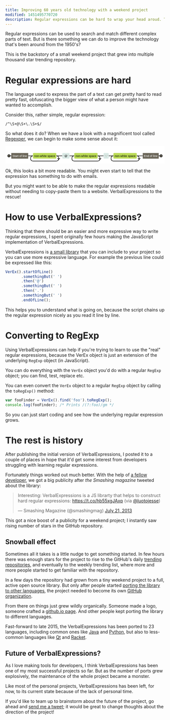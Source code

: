 ```yaml
---
title: Improving 60 years old technology with a weekend project
modified: 1451495770720
description: Regular expressions can be hard to wrap your head aroud. This blog post introduces a tool that can help you to craft your own regular expressions using a more verbose syntax.
---
```


Regular expressions can be used to search and match different complex parts of
text. But is there something we can do to improve the technology that's been
around from the 1950's?

This is the backstory of a small weekend project that grew into multiple
thousand star trending repository.

# Regular expressions are hard

The language used to express the part of a text can get pretty hard to read
pretty fast, obfuscating the bigger view of what a person might have wanted to
accomplish.

Consider this, rather simple, regular expression:
```regex
/^\S+@\S+\.\S+$/
```

So what does it do? When we have a look with a magnificent tool called
[Regexper][regexper], we can begin to make some sense about it:

<div class="svg-wrapper"><svg xmlns="http://www.w3.org/2000/svg" xmlns:cc="http://creativecommons.org/ns#" xmlns:rdf="http://www.w3.org/1999/02/22-rdf-syntax-ns#" version="1.1" viewBox="0 0 665.9844360351562 53.5" width="665.9844360351562" height="53.5" style="padding-top: 15px;"><defs><style type="text/css">svg{background-color:#fff}text,tspan{font:12px Arial}path{fill-opacity:0;stroke-width:2px;stroke:#000}circle{fill:#6b6659;stroke-width:2px;stroke:#000}.anchor text,.any-character text{fill:#fff}.anchor rect,.any-character rect{fill:#6b6659}.escape text,.charset-escape text,.literal text{fill:#000}.escape rect,.charset-escape rect{fill:#bada55}.literal rect{fill:#dae9e5}.charset .charset-box{fill:#cbcbba}.subexp .subexp-label tspan,.charset .charset-label tspan,.match-fragment .repeat-label tspan{font-size:10px}.subexp .subexp-label tspan,.charset .charset-label tspan{dominant-baseline:text-after-edge}.subexp .subexp-box{stroke:#908c83;stroke-dasharray:6,2;stroke-width:2px;fill-opacity:0}.quote{fill:#908c83}</style></defs><metadata><rdf:rdf><cc:license rdf:about="http://creativecommons.org/licenses/by/3.0/"><cc:permits rdf:resource="http://creativecommons.org/ns#Reproduction"></cc:permits><cc:permits rdf:resource="http://creativecommons.org/ns#Distribution"></cc:permits><cc:requires rdf:resource="http://creativecommons.org/ns#Notice"></cc:requires><cc:requires rdf:resource="http://creativecommons.org/ns#Attribution"></cc:requires><cc:permits rdf:resource="http://creativecommons.org/ns#DerivativeWorks"></cc:permits></cc:license></rdf:rdf></metadata><desc>Created with Snap</desc><g transform="matrix(1,0,0,1,15,10)" class="root"><g transform="matrix(1,0,0,1,10,0)" class="regexp match"><path d="M70.6875,11.75H90.6875M188.0625,11.75H213.0625M243.21875,11.75H263.2188M360.5938,11.75H385.5938M406.9063,11.75H426.9063M524.2813,11.75H549.2813"></path><g class="label anchor" transform="matrix(1,0,0,1,0,0)"><rect width="70.6875" height="23.5"></rect><text x="0" y="0" transform="matrix(1,0,0,1,5,16.75)"><tspan>Start of line</tspan></text></g><g transform="matrix(1,0,0,1,549.2813,0)" class="label anchor"><rect width="66.703125" height="23.5"></rect><text x="0" y="0" transform="matrix(1,0,0,1,5,16.75)"><tspan>End of line</tspan></text></g><g class="match-fragment" transform="matrix(1,0,0,1,80.6875,0)"><path d="M10,11.75q-10,0 -10,10v1.75q0,10 10,10h97.375q10,0 10,-10v-1.75q0,-10 -10,-10M117.375,26.75l5,-5m-5,5l-5,-5"></path><g class="escape" transform="matrix(1,0,0,1,10,0)"><g class="label"><rect width="97.375" height="23.5" rx="3" ry="3"></rect><text x="0" y="0" transform="matrix(1,0,0,1,5,16.75)"><tspan>non-white space</tspan></text></g></g></g><g class="match-fragment literal" transform="matrix(1,0,0,1,213.0625,0)"><g class="label"><rect width="30.15625" height="23.5" rx="3" ry="3"></rect><text x="0" y="0" transform="matrix(1,0,0,1,5,16.75)"><tspan class="quote">“</tspan><tspan>@</tspan><tspan class="quote">”</tspan></text></g></g><g class="match-fragment" transform="matrix(1,0,0,1,253.2188,0)"><path d="M10,11.75q-10,0 -10,10v1.75q0,10 10,10h97.375q10,0 10,-10v-1.75q0,-10 -10,-10M117.375,26.75l5,-5m-5,5l-5,-5"></path><g class="escape" transform="matrix(1,0,0,1,10,0)"><g class="label"><rect width="97.375" height="23.5" rx="3" ry="3"></rect><text x="0" y="0" transform="matrix(1,0,0,1,5,16.75)"><tspan>non-white space</tspan></text></g></g></g><g class="match-fragment literal" transform="matrix(1,0,0,1,385.5938,0)"><g class="label"><rect width="21.3125" height="23.5" rx="3" ry="3"></rect><text x="0" y="0" transform="matrix(1,0,0,1,5,16.75)"><tspan class="quote">“</tspan><tspan>.</tspan><tspan class="quote">”</tspan></text></g></g><g class="match-fragment" transform="matrix(1,0,0,1,416.9063,0)"><path d="M10,11.75q-10,0 -10,10v1.75q0,10 10,10h97.375q10,0 10,-10v-1.75q0,-10 -10,-10M117.375,26.75l5,-5m-5,5l-5,-5"></path><g class="escape" transform="matrix(1,0,0,1,10,0)"><g class="label"><rect width="97.375" height="23.5" rx="3" ry="3"></rect><text x="0" y="0" transform="matrix(1,0,0,1,5,16.75)"><tspan>non-white space</tspan></text></g></g></g></g><path d="M10,11.75H0M625.984425,11.75H635.9844360351562"></path><circle cx="0" cy="11.75" r="5"></circle><circle cx="635.9844360351562" cy="11.75" r="5"></circle></g></svg></div>

Ok, this looks a bit more readable. You might even start to tell that the
expression has something to do with emails.

But you might want to be able to make the regular expressions readable without
needing to copy-paste them to a website. VerbalExpressions to the rescue!

# How to use VerbalExpressions?

Thinking that there should be an easier and more expressive way to write regular
expressions, I spent originally few hours making the JavaScript implementation
of VerbalExpressions.

VerbalExpressions is [a small library][verbalexpressions-github] that you can
include to your project so you can use more expressive language. For example the
previous line could be expressed like this:

```javascript
VerEx().startOfLine()
       .somethingBut(' ')
       .then('@')
       .somethingBut(' ')
       .then('.')
       .somethingBut(' ')
       .endOfLine();
```

This helps you to understand what is going on, because the script chains up the
regular expression nicely as you read it line by line.

# Converting to RegExp

Using VerbalExpressions can help if you're trying to learn to use the "real"
regular expressions, because the VerEx object is just an extension of the
underlying `RegExp` object (in JavaScript).

You can do everything with the `VerEx` object you'd do with a regular `RegExp`
object; you can find, test, replace etc.

You can even convert the `VerEx` object to a regular `RegExp` object by calling
the `toRegExp()` method:

```javascript
var fooFinder = VerEx().find('foo').toRegExp();
console.log(fooFinder); /* Prints /(?:foo)/gm */
```

So you can just start coding and see how the underlying regular expression
grows.

# The rest is history

After publishing the initial version of VerbalExpressions, I posted it to a
couple of places in hope that it'd get some interest from developers struggling
with learning regular expressions.

Fortunately things worked out much better. With the help of
[a fellow developer][juho-tweet], we got a big publicity after *the Smashing
magazine* tweeted about the library:

<blockquote class="twitter-tweet" data-cards="hidden" lang="en"><p lang="en" dir="ltr">Interesting: VerbalExpressions is a JS librarty that helps to construct hard regular expressions: <a href="https://t.co/hb55xgJAxp">https://t.co/hb55xgJAxp</a> (via <a href="https://twitter.com/luotojesse">@luotojesse</a>)</p>&mdash; Smashing Magazine (@smashingmag) <a href="https://twitter.com/smashingmag/status/359034140269625344">July 21, 2013</a></blockquote><script>window.loadTwitter = true;</script>

This got a nice boost of a publicity for a weekend project; I instantly saw
rising number of stars in the GitHub repository.

## Snowball effect

Sometimes all it takes is a little nudge to get something started. In few hours
there was enough stars for the project to rise to the GitHub's
daily [trending repositories][github-trending], and eventually to the weekly
trending list, where more and more people started to get familiar with the
repository.

In a few days the repository had grown from a tiny weekend project to a full,
active open source library. But only after people started
[porting the library to other languages][verbalexpressions-github-io-page],
the project needed to become its own [GitHub organization][github-organization].

From there on things just grew wildly organically. Someone made a logo, someone
crafted a [github.io page][verbalexpressions-github-io-page]. And other people kept
porting the library to different languages.

Fast-forward to late 2015, the VerbalExpressions has been ported to 23
languages, including common ones like [Java][java] and [Python][python], but
also to less-common languages like [Qt][qt] and [Racket][racket].

## Future of VerbalExpressions?

As I love making tools for developers, I think VerbalExpressions has been one of
my most successful projects so far. But as the number of ports grew explosively,
the maintenance of the whole project became a monster.

Like most of the personal projects, VerbalExpressions has been left, for now, to
its current state because of the lack of personal time.

If you'd like to team up to brainstorm about the future of the project, go ahead
and [send me a tweet][send-jesse-a-tweet]; it would be great to change thoughts
about the direction of the project!

[regexper]:http://regexper.com/#%2F%5E%5CS%2B%40%5CS%2B%5C.%5CS%2B%24%2F
[verbalexpressions-github]: https://github.com/verbalexpressions/jsverbalexpressions
[juho-tweet]:https://twitter.com/lehtuska/status/359026547069427712
[github-trending]:https://github.com/trending
[verbalexpressions-github-io-page]:http://verbalexpressions.github.io/
[github-organization]:https://github.com/verbalexpressions/
[verbalexpressions-logo]:/images/verbalexpressions-logo.png
[java]:https://github.com/VerbalExpressions/JavaVerbalExpressions
[python]:https://github.com/VerbalExpressions/PythonVerbalExpressions
[qt]:https://github.com/VerbalExpressions/QtVerbalExpressions
[racket]:https://github.com/VerbalExpressions/RacketVerbalExpressions
[send-jesse-a-tweet]:https://twitter.com/intent/tweet?text=Hey%20%40luotojesse,%20let's%20brainstorm%20the%20next%20version%20of%20%23VerbalExpressions%20a%20bit!
